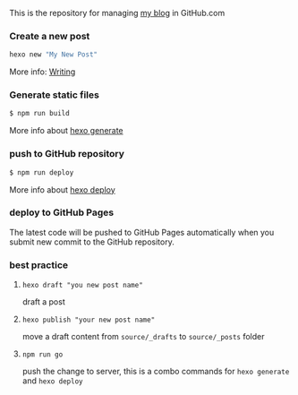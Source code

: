 This is the repository for managing [my blog](https://zxs66.github.io) in GitHub.com

### Create a new post

``` bash
hexo new "My New Post"
```

More info: [Writing](https://hexo.io/docs/writing.html)

### Generate static files

``` bash
$ npm run build
```

More info about [hexo generate](https://hexo.io/docs/generating.html)

### push to GitHub repository

``` bash
$ npm run deploy
```

More info about [hexo deploy](https://hexo.io/docs/one-command-deployment.html)

### deploy to GitHub Pages

The latest code will be pushed to GitHub Pages automatically when you submit new commit to the GitHub repository.

### best practice

1. `hexo draft "you new post name"` 
   
   draft a post

2. `hexo publish "your new post name"` 
   
   move a draft content from `source/_drafts` to `source/_posts` folder

3. `npm run go` 
   
   push the change to server, this is a combo commands for `hexo generate` and `hexo deploy`


